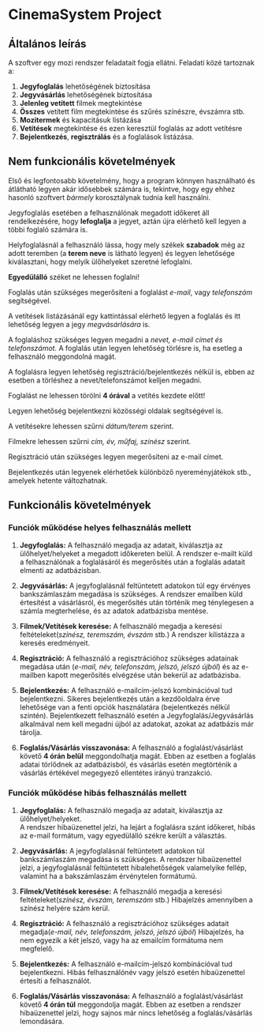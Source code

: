 # CinemaSystem Project
## Általános leírás

A szoftver egy mozi rendszer feladatait fogja ellátni. 
Feladati közé tartoznak a:

1. __Jegyfoglalás__ lehetőségének biztosítása
2. __Jegyvásárlás__ lehetőségének biztosítása
3. __Jelenleg vetített__ filmek megtekintése
4. __Összes__ vetített film megtekintése és szűrés színészre, évszámra stb.
5. __Mozitermek__ és kapacitásuk listázása
6. __Vetítések__ megtekintése és ezen keresztül foglalás az adott vetítésre
7. __Bejelentkezés__, __regisztrálás__ és a foglalások listázása.

## Nem funkcionális követelmények

Első és legfontosabb követelmény, hogy a program könnyen használható és átlátható legyen akár idősebbek számára is,
tekintve, hogy egy ehhez hasonló szoftvert _bármely_ korosztálynak tudnia kell használni.

Jegyfoglalás esetében a felhasználónak megadott időkeret áll rendelkezésére, hogy __lefoglalja__ a jegyet,
aztán újra elérhető kell legyen a többi foglaló számára is.

Helyfoglalásnál a felhasználó lássa, hogy mely székek __szabadok__ még az adott teremben (a __terem neve__ is látható legyen) és
legyen lehetősége kiválasztani, hogy melyik ülőhelyeket szeretné lefoglalni.

__Egyedülálló__ széket ne lehessen foglalni!

Foglalás után szükséges megerősíteni a foglalást *e-mail*, vagy *telefonszám* segítségével.

A vetítések listázásánál egy kattintással elérhető legyen a foglalás és itt lehetőség legyen a jegy *megvásárlására* is.

A foglaláshoz szükséges legyen megadni a *nevet, e-mail címet és telefonszámot.*
A foglalás után legyen lehetőség törlésre is, ha esetleg a felhasználó meggondolná magát.

A foglalásra legyen lehetőség regisztráció/bejelentkezés nélkül is, ebben az esetben a törléshez a nevet/telefonszámot kelljen megadni.

Foglalást ne lehessen törölni __4 órával__ a vetítés kezdete előtt!

Legyen lehetőség bejelentkezni közösségi oldalak segítségével is.

A vetítésekre lehessen szűrni *dátum/terem* szerint.

Filmekre lehessen szűrni *cím, év, műfaj, színész* szerint.

Regisztráció után szükséges legyen megerősíteni az e-mail címet.

Bejelentkezés után legyenek elérhetőek különböző nyereményjátékok stb., amelyek hetente változhatnak.

## Funkcionális követelmények
### Funciók működése helyes felhasználás mellett

1. __Jegyfoglalás:__ 
A felhasználó megadja az adatait, kiválasztja az ülőhelyet/helyeket a megadott időkereten belül. 
A rendszer e-mailt küld a felhasználónak a foglalásáról és megerősítés után a foglalás adatait elmenti az adatbázisban.

2. __Jegyvásárlás:__ 
A jegyfoglalásnál feltüntetett adatokon túl egy érvényes bankszámlaszám megadása is szükséges.
A rendszer emailben küld értesítést a vásárlásról, és megerősítés után történik meg ténylegesen a számla megterhelése, és az adatok adatbázisba mentése.

3. __Filmek/Vetítések keresése:__ A felhasználó megadja a keresési feltételeket(*színész, teremszám, évszám* stb.)
A rendszer kilistázza a keresés eredményeit.

4. __Regisztráció:__ A felhasználó a regisztrációhoz szükséges adatainak megadása után (*e-mail, név, telefonszám, jelszó, jelszó újból*) és az e-mailben kapott megerősítés elvégzése után bekerül az adatbázisba.

5. __Bejelentkezés:__ A felhasználó e-mailcím-jelszó kombinációval tud bejelentkezni. Sikeres bejelentkezés után a kezdőoldalra érve lehetősége van a fenti opciók használatára (bejelentkezés nélkül szintén). Bejelentkezett felhasználó esetén a Jegyfoglalás/Jegyvásárlás alkalmával nem kell megadni újból az adatokat, azokat az adatbázis már tárolja.

6. __Foglalás/Vásárlás visszavonása:__ A felhasználó a foglalást/vásárlást követő __4 órán belül__ meggondolhatja magát.
Ebben az esetben a foglalás adatai törlődnek az adatbázisból, és vásárlás esetén megtörténik a vásárlás értékével megegyező ellentétes irányú tranzakció.

### Funciók működése hibás felhasználás mellett

1. __Jegyfoglalás:__ 
A felhasználó megadja az adatait, kiválasztja az ülőhelyet/helyeket.  
A rendszer hibaüzenettel jelzi, ha lejárt a foglalásra szánt időkeret, hibás az e-mail formátum, vagy egyedülálló székre került a választás.

2. __Jegyvásárlás:__ 
A jegyfoglalásnál feltüntetett adatokon túl bankszámlaszám megadása is szükséges.
A rendszer hibaüzenettel jelzi, a jegyfoglalásnál feltüntetett hibalehetőségek valamelyike fellép, valamint ha a bakszámlaszám érvénytelen formátumú.

3. __Filmek/Vetítések keresése:__ A felhasználó megadja a keresési feltételeket(*színész, évszám, teremszám* stb.)
Hibajelzés amennyiben a színész helyére szám kerül.

4. __Regisztráció:__ A felhasználó a regisztrációhoz szükséges adatait megadja(*e-mail, név, telefonszám, jelszó, jelszó újból*)
Hibajelzés, ha nem egyezik a két jelszó, vagy ha az emailcím formátuma nem megfelelő.

5. __Bejelentkezés:__ A felhasználó e-mailcím-jelszó kombinációval tud bejelentkezni.
Hibás felhasználónév vagy jelszó esetén hibaüzenettel értesíti a felhasználót.

6. __Foglalás/Vásárlás visszavonása:__ A felhasználó a foglalást/vásárlást követő __4 órán túl__ meggondolja magát.
Ebben az esetben a rendszer hibaüzenettel jelzi, hogy sajnos már nincs lehetőség a foglalás/vásárlás lemondására.
